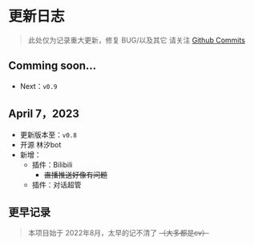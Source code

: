 # 更新日志

>此处仅为记录重大更新，修复 BUG/以及其它 请关注 [Github Commits](https://github.com/mute23-code/linxi-bot/commit/master)

## Comming soon...
* Next：`v0.9`

## April 7，2023
* 更新版本至：`v0.8`
* 开源 林汐bot
* 新增：
    - 插件：Bilibili
        - ~~直播推送好像有问题~~
    - 插件：对话超管

## 更早记录
> 本项目始于 2022年8月，太早的记不清了 ~~（大多都是cv）~~